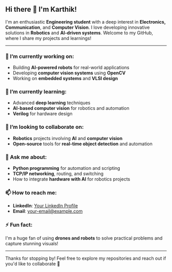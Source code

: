 ## Hi there 👋 I'm Karthik!

I'm an enthusiastic **Engineering student** with a deep interest in **Electronics, Communication**, and **Computer Vision**. I love developing innovative solutions in **Robotics** and **AI-driven systems**. Welcome to my GitHub, where I share my projects and learnings!

---

### 🔭 I’m currently working on:
- Building **AI-powered robots** for real-world applications
- Developing **computer vision systems** using **OpenCV**
- Working on **embedded systems** and **VLSI design**

### 🌱 I’m currently learning:
- Advanced **deep learning** techniques
- **AI-based computer vision** for robotics and automation
- **Verilog** for hardware design

### 👯 I’m looking to collaborate on:
- **Robotics** projects involving **AI** and **computer vision**
- **Open-source** tools for **real-time object detection** and automation

### 💬 Ask me about:
- **Python programming** for automation and scripting
- **TCP/IP networking**, routing, and switching
- How to integrate **hardware with AI** for robotics projects

### 📫 How to reach me:
- **LinkedIn**: [Your LinkedIn Profile](https://www.linkedin.com/in/your-profile)
- **Email**: [your-email@example.com](mailto:your-email@example.com)

### ⚡ Fun fact:
I'm a huge fan of using **drones and robots** to solve practical problems and capture stunning visuals!

---

Thanks for stopping by! Feel free to explore my repositories and reach out if you'd like to collaborate 🚀
